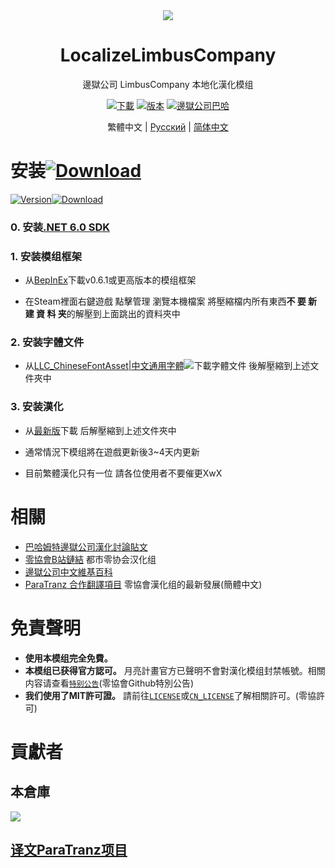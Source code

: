 <div align="center">
<a href="https://github.com/LocalizeLimbusCompany/LocalizeLimbusCompany">
   <img src="https://avatars.githubusercontent.com/u/129521269" />
</a>

# LocalizeLimbusCompany
邊獄公司 LimbusCompany 本地化漢化模组

[![下載](https://img.shields.io/github/downloads/SmallYuanSY/LocalizeLimbusCompany/total.svg?label=Download|下载)](../../releases)
[![版本](https://img.shields.io/github/release/SmallYuanSY/LocalizeLimbusCompany.svg?label=Version|最新版)](../../releases/latest)
[![邊獄公司巴哈](https://img.shields.io/badge/巴哈姆特-blue)](https://forum.gamer.com.tw/A.php?bsn=73052)

繁體中文 | [Русский](https://github.com/Crescent-Corporation/LimbusCompanyBusRUS) | [简体中文](https://github.com/LocalizeLimbusCompany/LocalizeLimbusCompany)
</div>

# 安装[![Download](https://img.shields.io/github/downloads/SmallYuanSY/LocalizeLimbusCompany/total.svg?label=Download|下载)](../../releases)
[![Version](https://img.shields.io/github/release/SmallYuanSY/LocalizeLimbusCompany.svg?label=Version|最新版)![Download](https://img.shields.io/github/downloads/SmallYuanSY/LocalizeLimbusCompany/latest/total.svg?label=Download|下载)](../../releases/latest)
### 0. 安装[.NET 6.0 SDK](https://dotnet.microsoft.com/zh-cn/download/dotnet/thank-you/sdk-6.0.406-windows-x64-installer)
### 1. 安装模组框架
   - 从[BepInEx](https://github.com/LocalizeLimbusCompany/BepInEx_For_LLC)下載v0.6.1或更高版本的模组框架
   
   - 在Steam裡面右鍵遊戲 點擊管理 瀏覽本機檔案 將壓縮檔内所有東西**不 要 新 建 資 料 夹**的解壓到上面跳出的資料夾中
### 2. 安装字體文件
   - 从[LLC_ChineseFontAsset|中文通用字體![](https://img.shields.io/github/release/SmallYuanSY/LLC_ChineseFontAsset.svg?label=更新日期)](../../../LLC_ChineseFontAsset)下載字體文件 後解壓縮到上述文件夾中
### 3. 安装漢化
   - 从[最新版](../../releases)下載 后解壓縮到上述文件夾中
    
   - 通常情況下模组將在遊戲更新後3~4天内更新

   - 目前繁體漢化只有一位 請各位使用者不要催更XwX

# 相關
- [巴哈姆特邊獄公司漢化討論貼文](https://forum.gamer.com.tw/C.php?bsn=73052&snA=297&tnum=7)
- [零協會B站鏈結](https://space.bilibili.com/1247764479) 都市零协会汉化组
- [邊獄公司中文維基百科](https://limbuscompany.huijiwiki.com)
- [ParaTranz 合作翻譯項目](https://paratranz.cn/projects/6860) 零協會漢化组的最新發展(簡體中文)
# 免責聲明
- **使用本模组完全免費。** 
- **本模组已获得官方認可。** 月亮計畫官方已聲明不會對漢化模组封禁帳號。相關内容请查看[`特别公告`](https://github.com/orgs/LocalizeLimbusCompany/discussions/70)(零協會Github特別公告)
- **我们使用了MIT許可證。** 請前往[`LICENSE`](./LICENSE)或[`CN_LICENSE`](./.github/CN_LICENSE)了解相關許可。(零協許可)
# 貢獻者
## 本倉庫
<a href="https://github.com/LocalizeLimbusCompany/LocalizeLimbusCompany/graphs/contributors">
  <img src="https://contrib.rocks/image?repo=LocalizeLimbusCompany/LocalizeLimbusCompany" />
</a>

## [译文ParaTranz项目](https://paratranz.cn/projects/6860/leaderboard)
